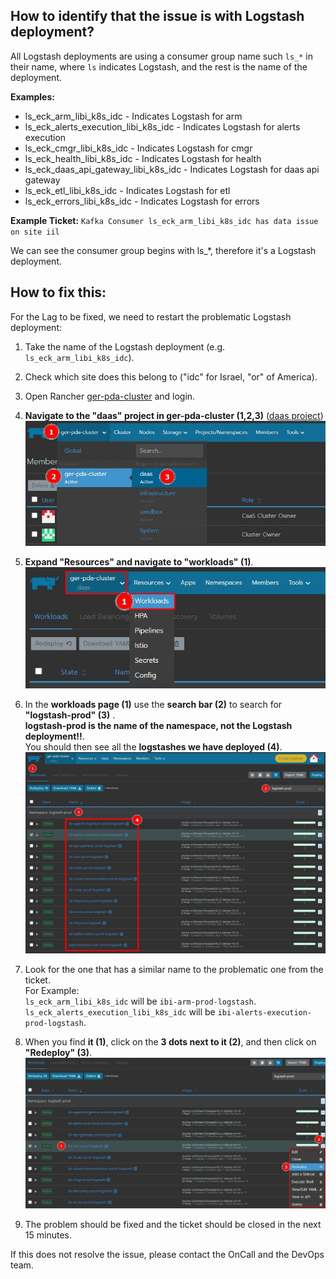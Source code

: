 ## How to identify that the issue is with Logstash deployment?

All Logstash deployments are using a consumer group name such `ls_*` in their name, where `ls` indicates Logstash, and the rest is the name of the deployment.

**Examples:**
* ls_eck_arm_libi_k8s_idc                - Indicates Logstash for arm
* ls_eck_alerts_execution_libi_k8s_idc   - Indicates Logstash for alerts execution
* ls_eck_cmgr_libi_k8s_idc               - Indicates Logstash for cmgr
* ls_eck_health_libi_k8s_idc             - Indicates Logstash for health
* ls_eck_daas_api_gateway_libi_k8s_idc   - Indicates Logstash for daas api gateway
* ls_eck_etl_libi_k8s_idc                - Indicates Logstash for etl
* ls_eck_errors_libi_k8s_idc             - Indicates Logstash for errors

**Example Ticket:** `Kafka Consumer ls_eck_arm_libi_k8s_idc has data issue on site iil`

We can see the consumer group begins with ls_*, therefore it's a Logstash deployment.

## How to fix this:
For the Lag to be fixed, we need to restart the problematic Logstash deployment:

1. Take the name of the Logstash deployment (e.g. `ls_eck_arm_libi_k8s_idc`).

2. Check which site does this belong to ("idc" for Israel, "or" of America).

2. Open Rancher [ger-pda-cluster](https://ger.caas.intel.com/c/c-xx6ck/) and login.
3. **Navigate to the "daas" project in ger-pda-cluster (1,2,3)** ([daas project](https://ger.caas.intel.com/p/c-xx6ck:p-grj9r/))
![](Consumer%20Lag%20BKM%20-%20Logstash%201.jpeg)
1. **Expand "Resources" and navigate to "workloads" (1)**.
![](Consumer%20Lag%20BKM%20-%20Logstash%202.jpeg)
1. In the **workloads page (1)** use the **search bar (2)** to search for **"logstash-prod" (3)** .<br>
**logstash-prod is the name of the namespace, not the Logstash deployment!!**. <br>
You should then see all the **logstashes we have deployed (4)**.
![](Consumer%20Lag%20BKM%20-%20Logstash%203.jpeg)
1. Look for the one that has a similar name to the problematic one from the ticket.<br>
For Example:<br>
`ls_eck_arm_libi_k8s_idc` will be `ibi-arm-prod-logstash`.<br>
`ls_eck_alerts_execution_libi_k8s_idc` will be `ibi-alerts-execution-prod-logstash`.<br>
1. When you find **it (1)**, click on the **3 dots next to it (2)**, and then click on **"Redeploy" (3)**.
![](Consumer%20Lag%20BKM%20-%20Logstash%204.jpeg)
1. The problem should be fixed and the ticket should be closed in the next 15 minutes.

If this does not resolve the issue, please contact the OnCall and the DevOps team.